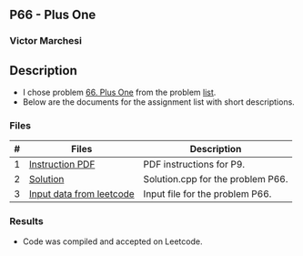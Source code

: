 ## P66 - Plus One
### Victor Marchesi

## Description

- I chose problem [66. Plus One](https://leetcode.com/problems/plus-one/description/) from the problem [list](https://github.com/rugbyprof/4883-Programming_Techniques/tree/master/Assignments/A05).
- Below are the documents for the assignment list with short descriptions.

### Files

|   #   | Files    | Description                      |
| :---: | -------- | -------------------------------- |
|  1  | [Instruction PDF](./P66.pdf) | PDF instructions for P9. |
|  2  | [Solution](./solution.cpp) | Solution.cpp for the problem P66. |
|  3  | [Input data from leetcode](./input.txt) | Input file for the problem P66. |

### Results

- Code was compiled and accepted on Leetcode.